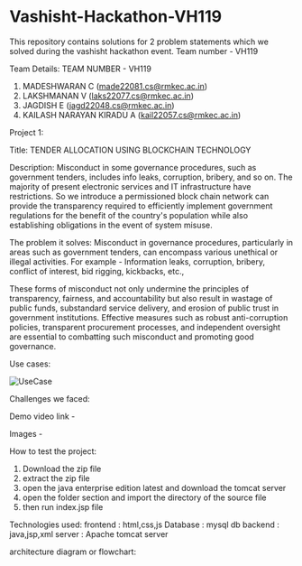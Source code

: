 # Vashisht-Hackathon-VH119
This repository contains solutions for 2 problem statements which we solved during the vashisht hackathon event. Team number - VH119


Team Details: 
TEAM NUMBER - VH119 
1. MADESHWARAN C (made22081.cs@rmkec.ac.in)
2. LAKSHMANAN V (laks22077.cs@rmkec.ac.in)
3. JAGDISH E (jagd22048.cs@rmkec.ac.in)
4. KAILASH NARAYAN KIRADU A (kail22057.cs@rmkec.ac.in)


Project 1:

Title: TENDER ALLOCATION USING BLOCKCHAIN TECHNOLOGY


Description:
Misconduct in some governance procedures, such as government tenders, includes info leaks, corruption, bribery, and so on. The majority of present electronic services and IT infrastructure have restrictions. So we introduce a permissioned block chain network can provide the transparency required to efficiently implement government regulations for the benefit of the country's population while also establishing obligations in the event of system misuse.


The problem it solves:
Misconduct in governance procedures, particularly in areas such as government tenders, can encompass various unethical or illegal activities. For example - Information leaks, corruption, bribery, conflict of interest, bid rigging, kickbacks, etc.,

These forms of misconduct not only undermine the principles of transparency, fairness, and accountability but also result in wastage of public funds, substandard service delivery, and erosion of public trust in government institutions. Effective measures such as robust anti-corruption policies, transparent procurement processes, and independent oversight are essential to combatting such misconduct and promoting good governance.


Use cases:

![UseCase](https://github.com/kailashkiradu/Vashisht-Hackathon-VH119/assets/119476446/4f448f60-4390-4bca-be6c-0df48305f913)



Challenges we faced:

Demo video link -

Images -

How to test the project: 
1. Download the zip file
2. extract the zip file 
3. open the java enterprise edition latest and download the tomcat server
4. open the folder section and import the directory of the source file
5. then run index.jsp file


Technologies used:
frontend : html,css,js
Database : mysql db
backend : java,jsp,xml 
server : Apache tomcat server

architecture diagram or flowchart:
